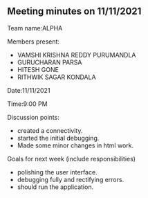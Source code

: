 ## Meeting minutes on 11/11/2021

Team name:ALPHA 

Members present:
- VAMSHI KRISHNA REDDY PURUMANDLA
- GURUCHARAN PARSA
- HITESH GONE
- RITHWIK SAGAR KONDALA

Date:11/11/2021

Time:9:00 PM

Discussion points: 

* created a connectivity.
* started the initial debugging.
* Made some minor changes in html work.

Goals for next week (include responsibilities)

* polishing the user interface.
* debugging fully and rectifying errors.
* should run the application.
